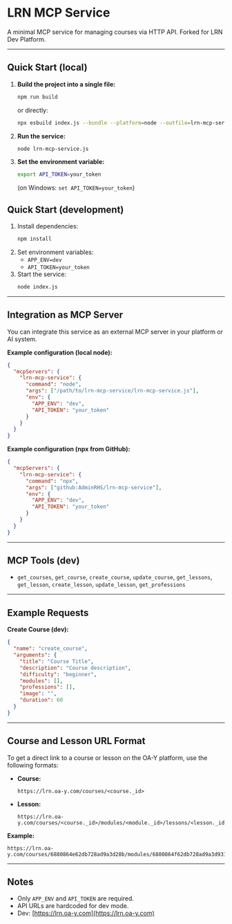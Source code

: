 # LRN MCP Service

A minimal MCP service for managing courses via HTTP API. Forked for LRN Dev Platform.

---

## Quick Start (local)

1. **Build the project into a single file:**
   ```bash
   npm run build
   ```
   or directly:
   ```bash
   npx esbuild index.js --bundle --platform=node --outfile=lrn-mcp-service.js --format=esm --external:node:*
   ```
2. **Run the service:**
   ```bash
   node lrn-mcp-service.js
   ```
3. **Set the environment variable:**
   ```bash
   export API_TOKEN=your_token
   ```
   (on Windows: `set API_TOKEN=your_token`)

## Quick Start (development)

1. Install dependencies:
   ```bash
   npm install
   ```
2. Set environment variables:
   - `APP_ENV=dev`
   - `API_TOKEN=your_token`
3. Start the service:
   ```bash
   node index.js
   ```

---

## Integration as MCP Server

You can integrate this service as an external MCP server in your platform or AI system.

**Example configuration (local node):**

```json
{
  "mcpServers": {
    "lrn-mcp-service": {
      "command": "node",
      "args": ["/path/to/lrn-mcp-service/lrn-mcp-service.js"],
      "env": {
        "APP_ENV": "dev",
        "API_TOKEN": "your_token"
      }
    }
  }
}
```

**Example configuration (npx from GitHub):**

```json
{
  "mcpServers": {
    "lrn-mcp-service": {
      "command": "npx",
      "args": ["github:AdminRHS/lrn-mcp-service"],
      "env": {
        "APP_ENV": "dev",
        "API_TOKEN": "your_token"
      }
    }
  }
}
```

---

## MCP Tools (dev)

- `get_courses`, `get_course`, `create_course`, `update_course`, `get_lessons`, `get_lesson`, `create_lesson`, `update_lesson`, `get_professions`

---

## Example Requests

**Create Course (dev):**

```json
{
  "name": "create_course",
  "arguments": {
    "title": "Course Title",
    "description": "Course description",
    "difficulty": "beginner",
    "modules": [],
    "professions": [],
    "image": "",
    "duration": 60
  }
}
```

---

## Course and Lesson URL Format

To get a direct link to a course or lesson on the OA-Y platform, use the following formats:

- **Course:**
  ```
  https://lrn.oa-y.com/courses/<course._id>
  ```
- **Lesson:**
  ```
  https://lrn.oa-y.com/courses/<course._id>/modules/<module._id>/lessons/<lesson._id>
  ```

**Example:**

```
https://lrn.oa-y.com/courses/6880864e62db728ad9a3d28b/modules/6880864f62db728ad9a3d931/lessons/6880e57353812200b4b5c512
```

---

## Notes

- Only `APP_ENV` and `API_TOKEN` are required.
- API URLs are hardcoded for dev mode.
- Dev: [https://lrn.oa-y.com](https://lrn.oa-y.com)

